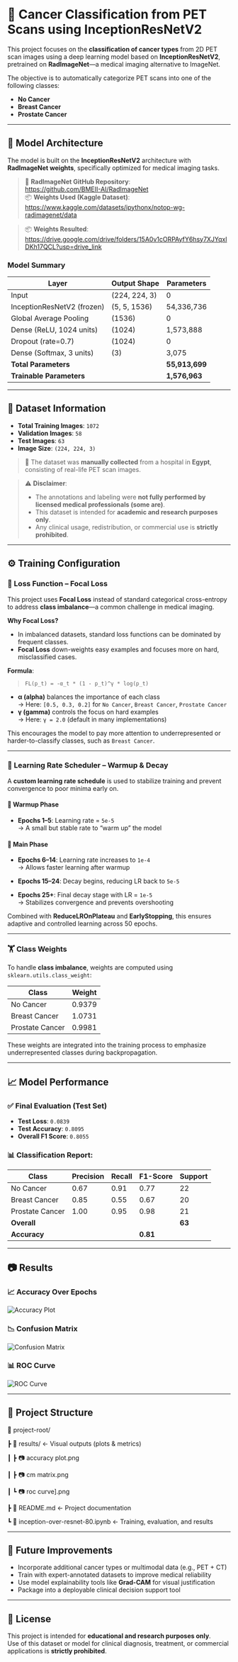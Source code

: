 # 🔬 Cancer Classification from PET Scans using InceptionResNetV2

This project focuses on the **classification of cancer types** from 2D PET scan images using a deep learning model based on **InceptionResNetV2**, pretrained on **RadImageNet**—a medical imaging alternative to ImageNet.

The objective is to automatically categorize PET scans into one of the following classes:

- **No Cancer**
- **Breast Cancer**
- **Prostate Cancer**

---

## 🧠 Model Architecture

The model is built on the **InceptionResNetV2** architecture with **RadImageNet weights**, specifically optimized for medical imaging tasks.

> 📖 **RadImageNet GitHub Repository**:  
> https://github.com/BMEII-AI/RadImageNet  
> 📦 **Weights Used (Kaggle Dataset)**:  
> https://www.kaggle.com/datasets/ipythonx/notop-wg-radimagenet/data

> 📦 **Weights Resulted**:
> https://drive.google.com/drive/folders/15A0v1cORPAyfY6hsy7XJYqxlDKh17QCL?usp=drive_link

### Model Summary

| Layer                            | Output Shape         | Parameters     |
|----------------------------------|----------------------|----------------|
| Input                            | (224, 224, 3)        | 0              |
| InceptionResNetV2 (frozen)       | (5, 5, 1536)         | 54,336,736     |
| Global Average Pooling           | (1536)               | 0              |
| Dense (ReLU, 1024 units)         | (1024)               | 1,573,888      |
| Dropout (rate=0.7)               | (1024)               | 0              |
| Dense (Softmax, 3 units)         | (3)                  | 3,075          |
| **Total Parameters**             |                      | **55,913,699** |
| **Trainable Parameters**         |                      | **1,576,963**  |

---

## 🧬 Dataset Information

- **Total Training Images**: `1072`
- **Validation Images**: `58`
- **Test Images**: `63`
- **Image Size**: `(224, 224, 3)`

> 🏥 The dataset was **manually collected** from a hospital in **Egypt**, consisting of real-life PET scan images.

> ⚠️ **Disclaimer**:
> - The annotations and labeling were **not fully performed by licensed medical professionals (some are)**.
> - This dataset is intended for **academic and research purposes only**.
> - Any clinical usage, redistribution, or commercial use is **strictly prohibited**.

---

## ⚙️ Training Configuration

### 📌 Loss Function – Focal Loss

This project uses **Focal Loss** instead of standard categorical cross-entropy to address **class imbalance**—a common challenge in medical imaging.

**Why Focal Loss?**

- In imbalanced datasets, standard loss functions can be dominated by frequent classes.
- **Focal Loss** down-weights easy examples and focuses more on hard, misclassified cases.

**Formula**:

> `FL(p_t) = -α_t * (1 - p_t)^γ * log(p_t)`

- **α (alpha)** balances the importance of each class  
  → Here: `[0.5, 0.3, 0.2]` for `No Cancer`, `Breast Cancer`, `Prostate Cancer`
- **γ (gamma)** controls the focus on hard examples  
  → Here: `γ = 2.0` (default in many implementations)

This encourages the model to pay more attention to underrepresented or harder-to-classify classes, such as `Breast Cancer`.

---

### 🔁 Learning Rate Scheduler – Warmup & Decay

A **custom learning rate schedule** is used to stabilize training and prevent convergence to poor minima early on.

#### 🔹 Warmup Phase

- **Epochs 1–5**: Learning rate = `5e-5`  
  → A small but stable rate to “warm up” the model

#### 🔹 Main Phase

- **Epochs 6–14**: Learning rate increases to `1e-4`  
  → Allows faster learning after warmup

- **Epochs 15–24**: Decay begins, reducing LR back to `5e-5`

- **Epochs 25+**: Final decay stage with LR = `1e-5`  
  → Stabilizes convergence and prevents overshooting

Combined with **ReduceLROnPlateau** and **EarlyStopping**, this ensures adaptive and controlled learning across 50 epochs.

---

### 🏋️ Class Weights

To handle **class imbalance**, weights are computed using `sklearn.utils.class_weight`:

| Class            | Weight  |
|------------------|---------|
| No Cancer        | 0.9379  |
| Breast Cancer    | 1.0731  |
| Prostate Cancer  | 0.9981  |

These weights are integrated into the training process to emphasize underrepresented classes during backpropagation.

---

## 📈 Model Performance

### ✅ Final Evaluation (Test Set)

- **Test Loss**: `0.0839`
- **Test Accuracy**: `0.8095`
- **Overall F1 Score**: `0.8055`

### 📊 Classification Report:

| Class            | Precision | Recall | F1-Score | Support |
|------------------|-----------|--------|----------|---------|
| No Cancer        | 0.67      | 0.91   | 0.77     | 22      |
| Breast Cancer    | 0.85      | 0.55   | 0.67     | 20      |
| Prostate Cancer  | 1.00      | 0.95   | 0.98     | 21      |
| **Overall**      |           |        |          | **63**  |
| **Accuracy**     |           |        | **0.81** |         |

---

## 📷 Results

### 📈 Accuracy Over Epochs

![Accuracy Plot](https://github.com/XTarekkX/PET-scan-classification/raw/main/results/accuracy%20plot.png)

### 📉 Confusion Matrix

![Confusion Matrix](https://github.com/XTarekkX/PET-scan-classification/raw/main/results/cm%20matrix.png)

### 📊 ROC Curve

![ROC Curve](https://github.com/XTarekkX/PET-scan-classification/raw/main/results/roc%20curve%5D.png)


---

## 📁 Project Structure

📁 project-root/

┣ 📁 results/ ← Visual outputs (plots & metrics)

┃ ┣ 📷 accuracy plot.png

┃ ┣ 📷 cm matrix.png

┃ ┗ 📷 roc curve].png

┣ 📄 README.md ← Project documentation

┗ 📓 inception-over-resnet-80.ipynb ← Training, evaluation, and results


---

## 📌 Future Improvements

- Incorporate additional cancer types or multimodal data (e.g., PET + CT)
- Train with expert-annotated datasets to improve medical reliability
- Use model explainability tools like **Grad-CAM** for visual justification
- Package into a deployable clinical decision support tool

---

## 📜 License

This project is intended for **educational and research purposes only**.  
Use of this dataset or model for clinical diagnosis, treatment, or commercial applications is **strictly prohibited**.

